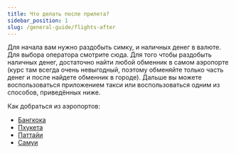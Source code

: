 ```yaml
---
title: Что делать после прилета?
sidebar_position: 1
slug: /general-guide/flights-after
---
```




Для начала вам нужно раздобыть симку, и наличных денег в валюте. Для выбора оператора смотрите сюда. Для того чтобы раздобыть наличных денег, достаточно найти любой обменник в самом аэропорте (курс там всегда очень невыгодный, поэтому обменяйте только часть денег и после найдете обменник в городе). Дальше вы можете воспользоваться приложением такси или воспользоваться одним из способов, приведённых ниже.


Как добраться из аэропортов:
- [Бангкока](../Bangkok/public-transport.md)
- [Пхукета](../Phuket/public-transport.md)
- [Паттайи](./flights-after.md)
- [Самуи](../Samui/Transport.md)
